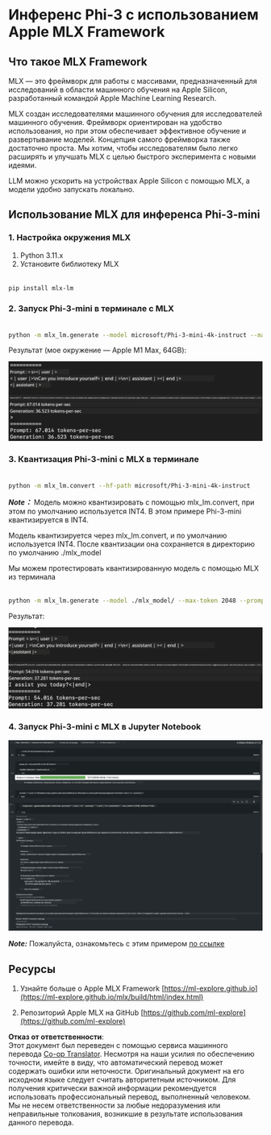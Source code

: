 <!--
CO_OP_TRANSLATOR_METADATA:
{
  "original_hash": "dcb656f3d206fc4968e236deec5d4384",
  "translation_date": "2025-05-07T13:41:26+00:00",
  "source_file": "md/03.FineTuning/03.Inference/MLX_Inference.md",
  "language_code": "ru"
}
-->
# **Инференс Phi-3 с использованием Apple MLX Framework**

## **Что такое MLX Framework**

MLX — это фреймворк для работы с массивами, предназначенный для исследований в области машинного обучения на Apple Silicon, разработанный командой Apple Machine Learning Research.

MLX создан исследователями машинного обучения для исследователей машинного обучения. Фреймворк ориентирован на удобство использования, но при этом обеспечивает эффективное обучение и развертывание моделей. Концепция самого фреймворка также достаточно проста. Мы хотим, чтобы исследователям было легко расширять и улучшать MLX с целью быстрого эксперимента с новыми идеями.

LLM можно ускорить на устройствах Apple Silicon с помощью MLX, а модели удобно запускать локально.

## **Использование MLX для инференса Phi-3-mini**

### **1. Настройка окружения MLX**

1. Python 3.11.x  
2. Установите библиотеку MLX


```bash

pip install mlx-lm

```

### **2. Запуск Phi-3-mini в терминале с MLX**


```bash

python -m mlx_lm.generate --model microsoft/Phi-3-mini-4k-instruct --max-token 2048 --prompt  "<|user|>\nCan you introduce yourself<|end|>\n<|assistant|>"

```

Результат (мое окружение — Apple M1 Max, 64GB):

![Terminal](../../../../../translated_images/01.5cf57df8f7407cf9281c0237f4e69c3728b8817253aad0835d14108b07c83c88.ru.png)

### **3. Квантизация Phi-3-mini с MLX в терминале**


```bash

python -m mlx_lm.convert --hf-path microsoft/Phi-3-mini-4k-instruct

```

***Note：*** Модель можно квантизировать с помощью mlx_lm.convert, при этом по умолчанию используется INT4. В этом примере Phi-3-mini квантизируется в INT4.

Модель квантизируется через mlx_lm.convert, и по умолчанию используется INT4. После квантизации она сохраняется в директорию по умолчанию ./mlx_model

Мы можем протестировать квантизированную модель с помощью MLX из терминала


```bash

python -m mlx_lm.generate --model ./mlx_model/ --max-token 2048 --prompt  "<|user|>\nCan you introduce yourself<|end|>\n<|assistant|>"

```

Результат:

![INT4](../../../../../translated_images/02.7b188681a8eadbc111aba8d8006e4b3671788947a99a46329261e169dd2ec29f.ru.png)


### **4. Запуск Phi-3-mini с MLX в Jupyter Notebook**


![Notebook](../../../../../translated_images/03.b9705a3a5aaa89f9eb0ca04c1a4565dfe4a5e8cc68604227d2eab149fef1d3c7.ru.png)

***Note:*** Пожалуйста, ознакомьтесь с этим примером [по ссылке](../../../../../code/03.Inference/MLX/MLX_DEMO.ipynb)


## **Ресурсы**

1. Узнайте больше о Apple MLX Framework [https://ml-explore.github.io](https://ml-explore.github.io/mlx/build/html/index.html)

2. Репозиторий Apple MLX на GitHub [https://github.com/ml-explore](https://github.com/ml-explore)

**Отказ от ответственности**:  
Этот документ был переведен с помощью сервиса машинного перевода [Co-op Translator](https://github.com/Azure/co-op-translator). Несмотря на наши усилия по обеспечению точности, имейте в виду, что автоматический перевод может содержать ошибки или неточности. Оригинальный документ на его исходном языке следует считать авторитетным источником. Для получения критически важной информации рекомендуется использовать профессиональный перевод, выполненный человеком. Мы не несем ответственности за любые недоразумения или неправильные толкования, возникшие в результате использования данного перевода.
